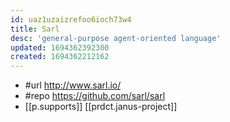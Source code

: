 ```yaml
---
id: uaz1uzaizrefoo6ioch73w4
title: Sarl
desc: 'general-purpose agent-oriented language'
updated: 1694362392300
created: 1694362212162
---
```



- #url http://www.sarl.io/
- #repo https://github.com/sarl/sarl
- [[p.supports]] [[prdct.janus-project]]